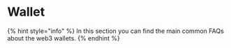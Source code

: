 # Wallet

{% hint style="info" %}
In this section you can find the main common FAQs about the web3 wallets.
{% endhint %}
